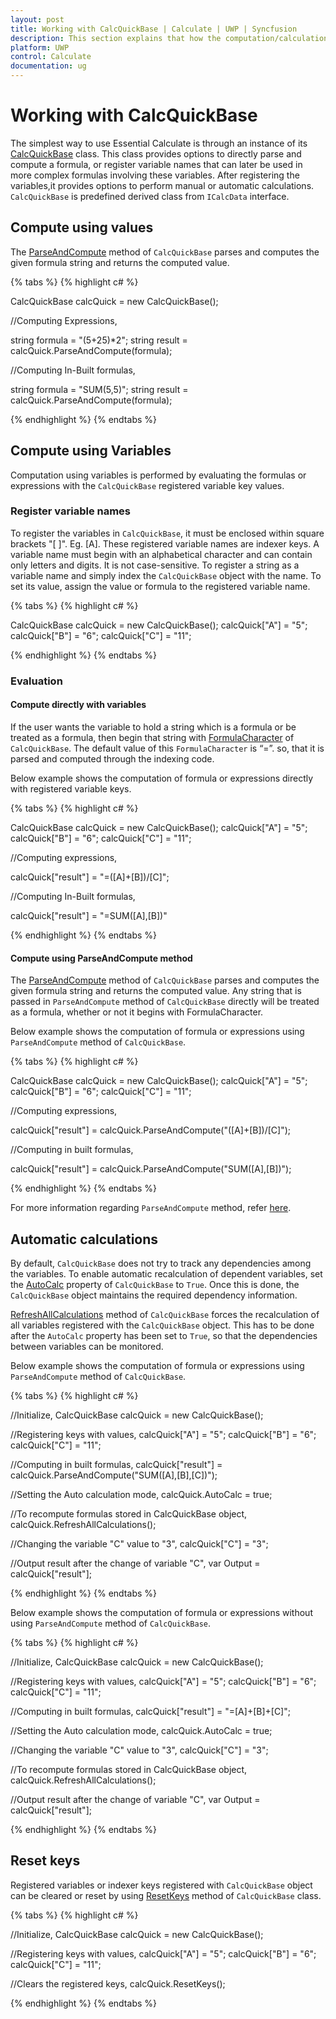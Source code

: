 ```yaml
---
layout: post
title: Working with CalcQuickBase | Calculate | UWP | Syncfusion
description: This section explains that how the computation/calculation for the formul are working with CalcQuickBase for Syncfusion Essential UWP.
platform: UWP
control: Calculate
documentation: ug
---
```


# Working with CalcQuickBase

The simplest way to use Essential Calculate is through an instance of its [CalcQuickBase](https://help.syncfusion.com/cr/cref_files/windowsforms/Syncfusion.Calculate.Base~Syncfusion.Calculate.CalcQuickBase.html) class. This class provides options to directly parse and compute a formula, or register variable names that can later be used in more complex formulas involving these variables. 
After registering the variables,it provides options to perform manual or automatic calculations. `CalcQuickBase` is predefined derived class from `ICalcData` interface.

## Compute using values

The [ParseAndCompute](https://help.syncfusion.com/cr/cref_files/windowsforms/Syncfusion.Calculate.Base~Syncfusion.Calculate.CalcQuickBase~ParseAndCompute.html) method of `CalcQuickBase` parses and computes the given formula string and returns the computed value.

{% tabs %}
{% highlight c# %}

CalcQuickBase calcQuick = new CalcQuickBase();   

//Computing Expressions,

string formula = "(5+25)*2";
string result = calcQuick.ParseAndCompute(formula);

//Computing In-Built formulas,

string formula = "SUM(5,5)";
string result = calcQuick.ParseAndCompute(formula);

{% endhighlight %}
{% endtabs %}

## Compute using Variables

 Computation using variables is performed by evaluating the formulas or expressions with the `CalcQuickBase` registered variable key values.

### Register variable names

To register the variables in `CalcQuickBase`, it must be enclosed within square brackets "[ ]". Eg. [A]. These registered variable names are indexer keys.
A variable name must begin with an alphabetical character and can contain only letters and digits. It is not case-sensitive. To register a string as a variable name and 
simply index the `CalcQuickBase` object with the name. To set its value, assign the value or formula to the registered variable name.  

{% tabs %}
{% highlight c# %}

CalcQuickBase calcQuick = new CalcQuickBase();
calcQuick["A"] = "5";
calcQuick["B"] = "6";
calcQuick["C"] = "11";

{% endhighlight %}
{% endtabs %}

### Evaluation 

#### Compute directly with variables

If the user wants the variable to hold a string which is a formula or be treated as a formula, then begin that string with [FormulaCharacter](https://help.syncfusion.com/cr/cref_files/windowsforms/Syncfusion.Calculate.Base~Syncfusion.Calculate.CalcQuickBase~FormulaCharacter.html) of `CalcQuickBase`. The default value of this `FormulaCharacter` is “=”. 
so, that it is parsed and computed through the indexing code.

Below example shows the computation of formula or expressions directly with registered variable keys.

{% tabs %}
{% highlight c# %}

CalcQuickBase calcQuick = new CalcQuickBase();
calcQuick["A"] = "5";
calcQuick["B"] = "6";
calcQuick["C"] = "11";

//Computing expressions,

calcQuick["result"] = "=([A]+[B])/[C]";

//Computing In-Built formulas,

calcQuick["result"] = "=SUM([A],[B])"

{% endhighlight %}
{% endtabs %}

#### Compute using ParseAndCompute method

The [ParseAndCompute](https://help.syncfusion.com/cr/cref_files/windowsforms/Syncfusion.Calculate.Base~Syncfusion.Calculate.CalcQuickBase~ParseAndCompute.html) method of `CalcQuickBase` parses and computes the given formula string and returns the computed value.
Any string that is passed in `ParseAndCompute` method of `CalcQuickBase` directly will be treated as a formula, whether or not it begins with FormulaCharacter.

Below example shows the computation of formula or expressions using `ParseAndCompute` method of `CalcQuickBase`.

{% tabs %}
{% highlight c# %}

CalcQuickBase calcQuick = new CalcQuickBase();
calcQuick["A"] = "5";
calcQuick["B"] = "6";
calcQuick["C"] = "11";   

//Computing expressions,

calcQuick["result"]  = calcQuick.ParseAndCompute("([A]+[B])/[C]");

//Computing in built formulas,

calcQuick["result"]  = calcQuick.ParseAndCompute("SUM([A],[B])");

{% endhighlight %}
{% endtabs %}

For more information regarding `ParseAndCompute` method, refer [here](https://help.syncfusion.com/uwp/calculate/parse-and-compute#parse-and-compute).

## Automatic calculations

By default, `CalcQuickBase` does not try to track any dependencies among the variables. To enable automatic recalculation of dependent variables,
set the [AutoCalc](https://help.syncfusion.com/cr/cref_files/windowsforms/Syncfusion.Calculate.Base~Syncfusion.Calculate.CalcQuickBase~AutoCalc.html) property of `CalcQuickBase` to `True`. Once this is done, the `CalcQuickBase` object maintains the required dependency information.

[RefreshAllCalculations](https://help.syncfusion.com/cr/cref_files/windowsforms/Syncfusion.Calculate.Base~Syncfusion.Calculate.CalcQuickBase~RefreshAllCalculations.html) method of `CalcQuickBase` forces the recalculation of all variables registered with the `CalcQuickBase` object. 
This has to be done after the `AutoCalc` property has been set to `True`, so that the dependencies between variables can be monitored.

Below example shows the computation of formula or expressions using `ParseAndCompute` method of `CalcQuickBase`.

{% tabs %}
{% highlight c# %}

//Initialize,
CalcQuickBase calcQuick = new CalcQuickBase();

//Registering keys with values,
calcQuick["A"] = "5";
calcQuick["B"] = "6";
calcQuick["C"] = "11";   

//Computing in built formulas,
calcQuick["result"]  = calcQuick.ParseAndCompute("SUM([A],[B],[C])");

//Setting the Auto calculation mode,
calcQuick.AutoCalc = true;

//To recompute formulas stored in CalcQuickBase object,
calcQuick.RefreshAllCalculations();

//Changing the variable "C" value to "3",
calcQuick["C"] = "3"; 

//Output result after the change of variable "C",
var Output = calcQuick["result"];

{% endhighlight %}
{% endtabs %}

Below example shows the computation of formula or expressions without using `ParseAndCompute` method of `CalcQuickBase`.

{% tabs %}
{% highlight c# %}

//Initialize,
CalcQuickBase calcQuick = new CalcQuickBase();

//Registering keys with values,
calcQuick["A"] = "5";
calcQuick["B"] = "6";
calcQuick["C"] = "11";

//Computing in built formulas,
calcQuick["result"] = "=[A]+[B]+[C]";

//Setting the Auto calculation mode,
calcQuick.AutoCalc = true;

//Changing the variable "C" value to "3",
calcQuick["C"] = "3";

//To recompute formulas stored in CalcQuickBase object,
calcQuick.RefreshAllCalculations();

//Output result after the change of variable "C",
var Output = calcQuick["result"];

{% endhighlight %}
{% endtabs %}

## Reset keys

Registered variables or indexer keys registered with `CalcQuickBase` object can be cleared or reset by using [ResetKeys](https://help.syncfusion.com/cr/cref_files/windowsforms/Syncfusion.Calculate.Base~Syncfusion.Calculate.CalcQuickBase~ResetKeys.html) method of `CalcQuickBase` class.

{% tabs %}
{% highlight c# %}

//Initialize,
CalcQuickBase calcQuick = new CalcQuickBase();

//Registering keys with values,
calcQuick["A"] = "5";
calcQuick["B"] = "6";
calcQuick["C"] = "11"; 

//Clears the registered keys,
calcQuick.ResetKeys();

{% endhighlight %}
{% endtabs %}
